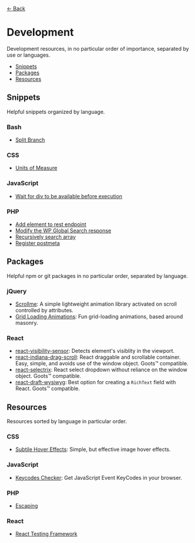[← Back](README.md)

# Development
Development resources, in no particular order of importance, separated by use or languages.

- [Snippets](#snippets)
- [Packages](#packages)
- [Resources](#resources)

## Snippets
Helpful snippets organized by language.

### Bash
- [Split Branch](https://gist.github.com/jomurgel/45b355792ff65b62c67fff84f34060b7)

### CSS
- [Units of Measure](https://gist.github.com/jomurgel/013a524ca9c6b41c3c995d838e7c9f6a)

### JavaScript
- [Wait for div to be available before execution](https://gist.github.com/jomurgel/9eb64be6953392b38a4b1506b2df027b)

### PHP
- [Add element to rest endpoint](https://gist.github.com/jomurgel/f25c8da7abfc14a6ee9e7202503b4c88)
- [Modify the WP Global Search response](https://gist.github.com/jomurgel/df011064e5a563526d0ab78503bcd875)
- [Recursively search array](https://gist.github.com/jomurgel/6390fd38d2b217640a274603b823f504)
- [Register postmeta](https://gist.github.com/jomurgel/0f1340f5ef8013fe8be36815fc024f79)

## Packages
Helpful npm or git packages in no particular order, separated by language.

### jQuery
- [Scrollme](http://scrollme.nckprsn.com/): A simple lightweight  animation library activated on scroll controlled by attributes.
- [Grid Loading Animations](https://tympanus.net/Development/GridLoadingAnimations/): Fun grid-loading animations, based around masonry.

### React
- [react-visibility-sensor](https://github.com/joshwnj/react-visibility-sensor): Detects element's visiblity in the viewport.
- [react-indiana-drag-scroll](https://github.com/norserium/react-indiana-drag-scroll): React draggable and scrollable container. Easy, simple, and avoids use of the window object. Goots™ compatible.
- [react-selectrix](https://stratos-vetsos.github.io/react-selectrix/): React select dropdown without reliance on the window object. Goots™ compatible.
- [react-draft-wysiwyg](https://github.com/jpuri/react-draft-wysiwyg): Best option for creating a `RichText` field with React. Goots™ compatible.

## Resources
Resources sorted by language in particular order.

### CSS
- [Subtile Hover Effects](https://tympanus.net/Development/HoverEffectIdeas/): Simple, but effective image hover effects.

### JavaScript
- [Keycodes Checker](http://keycode.info/): Get JavaScript Event KeyCodes in your browser.

### PHP
- [Escaping](https://tomjn.com/escaping/)

### React
- [React Testing Framework](https://github.com/testing-library/react-testing-library)